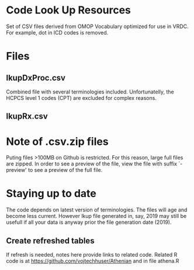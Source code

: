 # Code Look Up Resources

Set of CSV files derived from OMOP Vocabulary optimized for use in VRDC.
For example, dot in ICD codes is removed.

# Files

## lkupDxProc.csv
Combined file with several terminologies included. Unfortunatelly, the HCPCS level 1 codes (CPT) are excluded for complex reasons.

## lkupRx.csv

# Note of .csv.zip files 
Puting files >100MB on Github is restricted. For this reason, large full files are zipped. In order to see a preview of the file, view the file with suffix `-preview' to see a preview of the full file.

# Staying up to date
The code depends on latest version of terminologies. The files will age and become less current. However lkup file generated in, say, 2019 may still be usefull if all your data is anyway prior the file generation date (2019).

## Create refreshed tables
If refresh is needed, notes here provide links to related code.
Related R code is at https://github.com/vojtechhuser/Athenian
and in file athena.R
